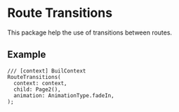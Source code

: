 # Route Transitions

This package help the use of transitions between routes.

## Example

```
/// [context] BuilContext
RouteTransitions(
  context: context, 
  child: Page2(),
  animation: AnimationType.fadeIn,
);
```
